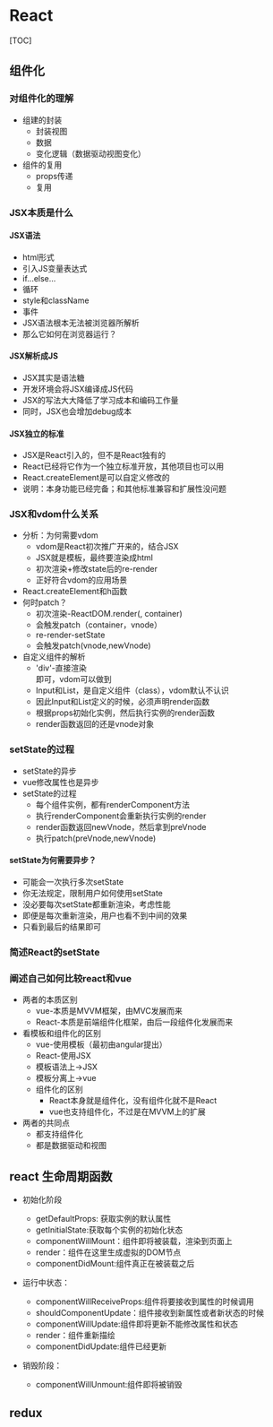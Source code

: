 # React

[TOC]

## 组件化

### 对组件化的理解

- 组建的封装
  - 封装视图
  - 数据
  - 变化逻辑（数据驱动视图变化）
- 组件的复用
  - props传递
  - 复用

### JSX本质是什么

#### JSX语法

- html形式
- 引入JS变量表达式
- if...else... 
- 循环
- style和className
- 事件
- JSX语法根本无法被浏览器所解析
- 那么它如何在浏览器运行？

#### JSX解析成JS

- JSX其实是语法糖
- 开发环境会将JSX编译成JS代码
- JSX的写法大大降低了学习成本和编码工作量
- 同时，JSX也会增加debug成本

#### JSX独立的标准

- JSX是React引入的，但不是React独有的
- React已经将它作为一个独立标准开放，其他项目也可以用
- React.createElement是可以自定义修改的
- 说明：本身功能已经完备；和其他标准兼容和扩展性没问题

### JSX和vdom什么关系

- 分析：为何需要vdom
  - vdom是React初次推广开来的，结合JSX
  - JSX就是模板，最终要渲染成html
  - 初次渲染+修改state后的re-render
  - 正好符合vdom的应用场景
- React.createElement和h函数
- 何时patch？
  - 初次渲染-ReactDOM.render(<App/>, container)
  - 会触发patch（container，vnode）
  - re-render-setState
  - 会触发patch(vnode,newVnode)
- 自定义组件的解析
  - 'div'-直接渲染<div>即可，vdom可以做到
  - Input和List，是自定义组件（class），vdom默认不认识
  - 因此Input和List定义的时候，必须声明render函数
  - 根据props初始化实例，然后执行实例的render函数
  - render函数返回的还是vnode对象

### setState的过程

- setState的异步
- vue修改属性也是异步
- setState的过程
  - 每个组件实例，都有renderComponent方法
  - 执行renderComponent会重新执行实例的render
  - render函数返回newVnode，然后拿到preVnode
  - 执行patch(preVnode,newVnode)

#### setState为何需要异步？

- 可能会一次执行多次setState
- 你无法规定，限制用户如何使用setState
- 没必要每次setState都重新渲染，考虑性能
- 即便是每次重新渲染，用户也看不到中间的效果
- 只看到最后的结果即可

### 简述React的setState

### 阐述自己如何比较react和vue

- 两者的本质区别
  - vue-本质是MVVM框架，由MVC发展而来
  - React-本质是前端组件化框架，由后一段组件化发展而来
- 看模板和组件化的区别
  - vue-使用模板（最初由angular提出）
  - React-使用JSX
  - 模板语法上->JSX
  - 模板分离上->vue
  - 组件化的区别
    - React本身就是组件化，没有组件化就不是React
    - vue也支持组件化，不过是在MVVM上的扩展
- 两者的共同点
  - 都支持组件化
  - 都是数据驱动和视图

## react 生命周期函数

- 初始化阶段
  - getDefaultProps: 获取实例的默认属性
  - getInitialState:获取每个实例的初始化状态
  - componentWillMount：组件即将被装载，渲染到页面上
  - render：组件在这里生成虚拟的DOM节点
  - componentDidMount:组件真正在被装载之后

- 运行中状态：
  - componentWillReceiveProps:组件将要接收到属性的时候调用
  - shouldComponentUpdate：组件接收到新属性或者新状态的时候
  - componentWillUpdate:组件即将更新不能修改属性和状态
  - render：组件重新描绘
  - componentDidUpdate:组件已经更新

- 销毁阶段：
  - componentWillUnmount:组件即将被销毁

## redux

